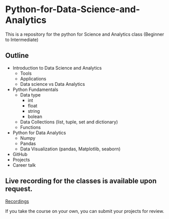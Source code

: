 # Python-for-Data-Science-and-Analytics
This is a repository for the python for  Science and Analytics class (Beginner to Intermediate) 

## Outline
- Introduction to Data Science and Analytics
  - Tools
  - Applications
  - Data science vs Data Analytics
- Python Fundamentals
  -  Data type
     - int
     - float
     - string
     - bolean
  -  Data Collections (list, tuple, set and dictionary)
  -  Functions
- Python for Data Analytics
  - Numpy   
  - Pandas
  - Data Visualization (pandas, Matplotlib, seaborn)
- GitHub
- Projects
- Career talk

## Live recording for the classes is available upon request.
[Recordings](https://bit.ly/class_board)

If you take the course on your own, you can submit your projects for review.

